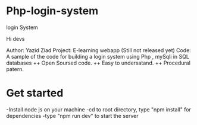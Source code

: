 # Php-login-system
login System

Hi devs

Author: Yazid Ziad
Project: E-learning webapp (Still not released yet)
Code: A sample of the code for building a login system using Php , mySqli in SQL databases
++ Open Soursed code.
++ Easy to undersatand.
++ Procedural patern.

# Get started 
-Install node js on your machine
-cd to root directory, type "npm install" for dependencies
-type "npm run dev" to start the server
